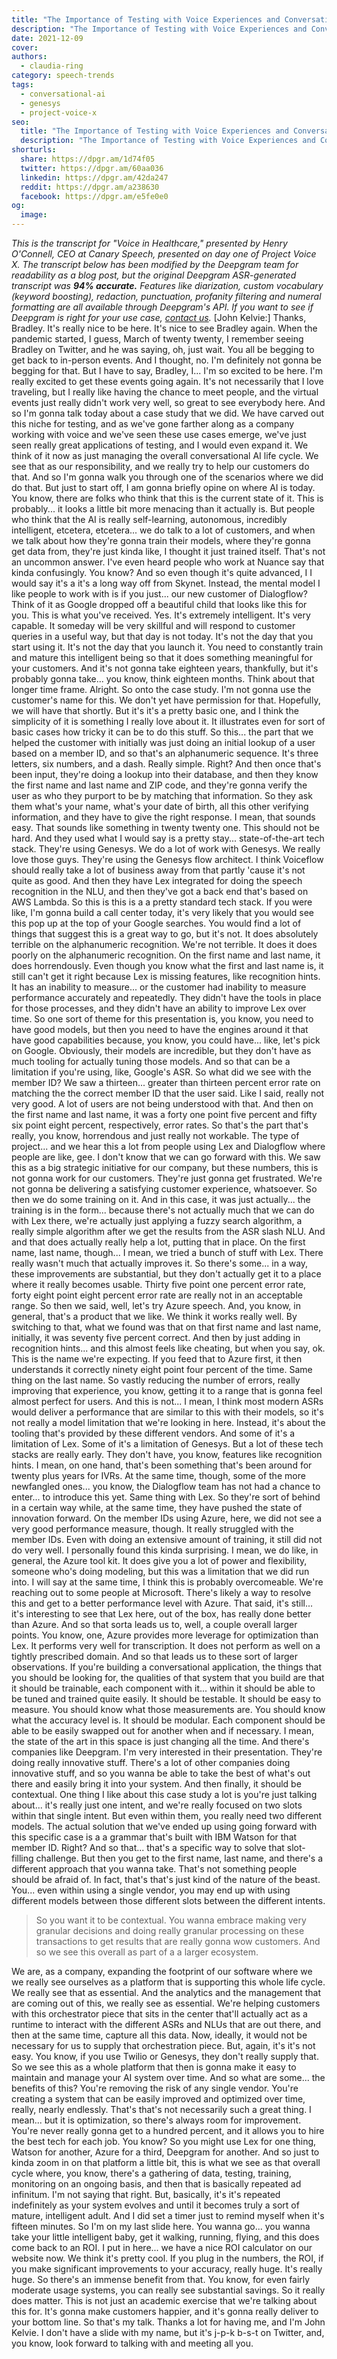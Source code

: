 ```yaml
---
title: "The Importance of Testing with Voice Experiences and Conversational AI - John Kelvie, CEO, Bespoken - Project Voice X"
description: "The Importance of Testing with Voice Experiences and Conversational AI presented by John Kelvie, CEO of Bespoken, presented on day one of Project Voice X. "
date: 2021-12-09
cover: 
authors:
  - claudia-ring
category: speech-trends
tags:
  - conversational-ai
  - genesys
  - project-voice-x
seo:
  title: "The Importance of Testing with Voice Experiences and Conversational AI - John Kelvie, CEO, Bespoken - Project Voice X"
  description: "The Importance of Testing with Voice Experiences and Conversational AI presented by John Kelvie, CEO of Bespoken, presented on day one of Project Voice X. "
shorturls:
  share: https://dpgr.am/1d74f05
  twitter: https://dpgr.am/60aa036
  linkedin: https://dpgr.am/42da247
  reddit: https://dpgr.am/a238630
  facebook: https://dpgr.am/e5fe0e0
og:
  image: 
---
```


_This is the transcript for "Voice in Healthcare," presented by Henry O'Connell, CEO at Canary Speech, presented on day one of Project Voice X._ _The transcript below has been modified by the Deepgram team for readability as a blog post, but the original Deepgram ASR-generated transcript was **94% accurate.**  Features like diarization, custom vocabulary (keyword boosting), redaction, punctuation, profanity filtering and numeral formatting are all available through Deepgram's API.  If you want to see if Deepgram is right for your use case, [contact us](https://deepgram.com/contact-us/)._ [John Kelvie:] Thanks, Bradley. It's really nice to be here. It's nice to see Bradley again. When the pandemic started, I guess, March of twenty twenty, I remember seeing Bradley on Twitter, and he was saying, oh, just wait. You all be begging to get back to in-person events. And I thought, no. I'm definitely not gonna be begging for that. But I have to say, Bradley, I... I'm so excited to be here. I'm really excited to get these events going again. It's not necessarily that I love traveling, but I really like having the chance to meet people, and the virtual events just really didn't work very well, so great to see everybody here. And so I'm gonna talk today about a case study that we did. We have carved out this niche for testing, and as we've gone farther along as a company working with voice and we've seen these use cases emerge, we've just seen really great applications of testing, and I would even expand it. We think of it now as just managing the overall conversational AI life cycle. We see that as our responsibility, and we really try to help our customers do that. And so I'm gonna walk you through one of the scenarios where we did do that. But just to start off, I am gonna briefly opine on where AI is today. You know, there are folks who think that this is the current state of it. This is probably... it looks a little bit more menacing than it actually is. But people who think that the AI is really self-learning, autonomous, incredibly intelligent, etcetera, etcetera... we do talk to a lot of customers, and when we talk about how they're gonna train their models, where they're gonna get data from, they're just kinda like, I thought it just trained itself. That's not an uncommon answer. I've even heard people who work at Nuance say that kinda confusingly. You know? And so even though it's quite advanced, I I would say it's a it's a long way off from Skynet. Instead, the mental model I like people to work with is if you just... our new customer of Dialogflow? Think of it as Google dropped off a beautiful child that looks like this for you. This is what you've received. Yes. It's extremely intelligent. It's very capable. It someday will be very skillful and will respond to customer queries in a useful way, but that day is not today. It's not the day that you start using it. It's not the day that you launch it. You need to constantly train and mature this intelligent being so that it does something meaningful for your customers. And it's not gonna take eighteen years, thankfully, but it's probably gonna take... you know, think eighteen months. Think about that longer time frame. Alright. So onto the case study. I'm not gonna use the customer's name for this. We don't yet have permission for that. Hopefully, we will have that shortly. But it's it's a pretty basic one, and I think the simplicity of it is something I really love about it. It illustrates even for sort of basic cases how tricky it can be to do this stuff. So this... the part that we helped the customer with initially was just doing an initial lookup of a user based on a member ID, and so that's an alphanumeric sequence. It's three letters, six numbers, and a dash. Really simple. Right? And then once that's been input, they're doing a lookup into their database, and then they know the first name and last name and ZIP code, and they're gonna verify the user as who they purport to be by matching that information. So they ask them what's your name, what's your date of birth, all this other verifying information, and they have to give the right response. I mean, that sounds easy. That sounds like something in twenty twenty one. This should not be hard. And they used what I would say is a pretty stay... state-of-the-art tech stack. They're using Genesys. We do a lot of work with Genesys. We really love those guys. They're using the Genesys flow architect. I think Voiceflow should really take a lot of business away from that partly 'cause it's not quite as good. And then they have Lex integrated for doing the speech recognition in the NLU, and then they've got a back end that's based on AWS Lambda. So this is this is a a pretty standard tech stack. If you were like, I'm gonna build a call center today, it's very likely that you would see this pop up at the top of your Google searches. You would find a lot of things that suggest this is a great way to go, but it's not. It does absolutely terrible on the alphanumeric recognition. We're not terrible. It does it does poorly on the alphanumeric recognition. On the first name and last name, it does horrendously. Even though you know what the first and last name is, it still can't get it right because Lex is missing features, like recognition hints. It has an inability to measure... or the customer had inability to measure performance accurately and repeatedly. They didn't have the tools in place for those processes, and they didn't have an ability to improve Lex over time. So one sort of theme for this presentation is, you know, you need to have good models, but then you need to have the engines around it that have good capabilities because, you know, you could have... like, let's pick on Google. Obviously, their models are incredible, but they don't have as much tooling for actually tuning those models. And so that can be a limitation if you're using, like, Google's ASR. So what did we see with the member ID? We saw a thirteen... greater than thirteen percent error rate on matching the the correct member ID that the user said. Like I said, really not very good. A lot of users are not being understood with that. And then on the first name and last name, it was a forty one point five percent and fifty six point eight percent, respectively, error rates. So that's the part that's really, you know, horrendous and just really not workable. The type of project... and we hear this a lot from people using Lex and Dialogflow where people are like, gee. I don't know that we can go forward with this. We saw this as a big strategic initiative for our company, but these numbers, this is not gonna work for our customers. They're just gonna get frustrated. We're not gonna be delivering a satisfying customer experience, whatsoever. So then we do some training on it. And in this case, it was just actually... the training is in the form... because there's not actually much that we can do with Lex there, we're actually just applying a fuzzy search algorithm, a really simple algorithm after we get the results from the ASR slash NLU. And and that does actually really help a lot, putting that in place. On the first name, last name, though... I mean, we tried a bunch of stuff with Lex. There really wasn't much that actually improves it. So there's some... in a way, these improvements are substantial, but they don't actually get it to a place where it really becomes usable. Thirty five point one percent error rate, forty eight point eight percent error rate are really not in an acceptable range. So then we said, well, let's try Azure speech. And, you know, in general, that's a product that we like. We think it works really well. By switching to that, what we found was that on that first name and last name, initially, it was seventy five percent correct. And then by just adding in recognition hints... and this almost feels like cheating, but when you say, ok. This is the name we're expecting. If you feed that to Azure first, it then understands it correctly ninety eight point four percent of the time. Same thing on the last name. So vastly reducing the number of errors, really improving that experience, you know, getting it to a range that is gonna feel almost perfect for users. And this is not... I mean, I think most modern ASRs would deliver a performance that are similar to this with their models, so it's not really a model limitation that we're looking in here. Instead, it's about the tooling that's provided by these different vendors. And some of it's a limitation of Lex. Some of it's a limitation of Genesys. But a lot of these tech stacks are really early. They don't have, you know, features like recognition hints. I mean, on one hand, that's been something that's been around for twenty plus years for IVRs. At the same time, though, some of the more newfangled ones... you know, the Dialogflow team has not had a chance to enter... to introduce this yet. Same thing with Lex. So they're sort of behind in a certain way while, at the same time, they have pushed the state of innovation forward. On the member IDs using Azure, here, we did not see a very good performance measure, though. It really struggled with the member IDs. Even with doing an extensive amount of training, it still did not do very well. I personally found this kinda surprising. I mean, we do like, in general, the Azure tool kit. It does give you a lot of power and flexibility, someone who's doing modeling, but this was a limitation that we did run into. I will say at the same time, I think this is probably overcomeable. We're reaching out to some people at Microsoft. There's likely a way to resolve this and get to a better performance level with Azure. That said, it's still... it's interesting to see that Lex here, out of the box, has really done better than Azure. And so that sorta leads us to, well, a couple overall larger points. You know, one, Azure provides more leverage for optimization than Lex. It performs very well for transcription. It does not perform as well on a tightly prescribed domain. And so that leads us to these sort of larger observations. If you're building a conversational application, the things that you should be looking for, the qualities of that system that you build are that it should be trainable, each component with it... within it should be able to be tuned and trained quite easily. It should be testable. It should be easy to measure. You should know what those measurements are. You should know what the accuracy level is. It should be modular. Each component should be able to be easily swapped out for another when and if necessary. I mean, the state of the art in this space is just changing all the time. And there's companies like Deepgram. I'm very interested in their presentation. They're doing really innovative stuff. There's a lot of other companies doing innovative stuff, and so you wanna be able to take the best of what's out there and easily bring it into your system. And then finally, it should be contextual. One thing I like about this case study a lot is you're just talking about... it's really just one intent, and we're really focused on two slots within that single intent. But even within them, you really need two different models. The actual solution that we've ended up using going forward with this specific case is a a grammar that's built with IBM Watson for that member ID. Right? And so that... that's a specific way to solve that slot-filling challenge. But then you get to the first name, last name, and there's a different approach that you wanna take. That's not something people should be afraid of. In fact, that's that's just kind of the nature of the beast. You... even within using a single vendor, you may end up with using different models between those different slots between the different intents.

> So you want it to be contextual. You wanna embrace making very granular decisions and doing really granular processing on these transactions to get results that are really gonna wow customers. And so we see this overall as part of a a larger ecosystem.

We are, as a company, expanding the footprint of our software where we we really see ourselves as a platform that is supporting this whole life cycle. We really see that as essential. And the analytics and the management that are coming out of this, we really see as essential. We're helping customers with this orchestrator piece that sits in the center that'll actually act as a runtime to interact with the different ASRs and NLUs that are out there, and then at the same time, capture all this data. Now, ideally, it would not be necessary for us to supply that orchestration piece. But, again, it's it's not easy. You know, if you use Twilio or Genesys, they don't really supply that. So we see this as a whole platform that then is gonna make it easy to maintain and manage your AI system over time. And so what are some... the benefits of this? You're removing the risk of any single vendor. You're creating a system that can be easily improved and optimized over time, really, nearly endlessly. That's that's not necessarily such a great thing. I mean... but it is optimization, so there's always room for improvement. You're never really gonna get to a hundred percent, and it allows you to hire the best tech for each job. You know? So you might use Lex for one thing, Watson for another, Azure for a third, Deepgram for another. And so just to kinda zoom in on that platform a little bit, this is what we see as that overall cycle where, you know, there's a gathering of data, testing, training, monitoring on an ongoing basis, and then that is basically repeated ad infinitum. I'm not saying that right. But, basically, it's it's repeated indefinitely as your system evolves and until it becomes truly a sort of mature, intelligent adult. And I did set a timer just to remind myself when it's fifteen minutes. So I'm on my last slide here. You wanna go... you wanna take your little intelligent baby, get it walking, running, flying, and this does come back to an ROI. I put in here... we have a nice ROI calculator on our website now. We think it's pretty cool. If you plug in the numbers, the ROI, if you make significant improvements to your accuracy, really huge. It's really huge. So there's an immense benefit from that. You know, for even fairly moderate usage systems, you can really see substantial savings. So it really does matter. This is not just an academic exercise that we're talking about this for. It's gonna make customers happier, and it's gonna really deliver to your bottom line. So that's my talk. Thanks a lot for having me, and I'm John Kelvie. I don't have a slide with my name, but it's j-p-k b-s-t on Twitter, and, you know, look forward to talking with and meeting all you.
